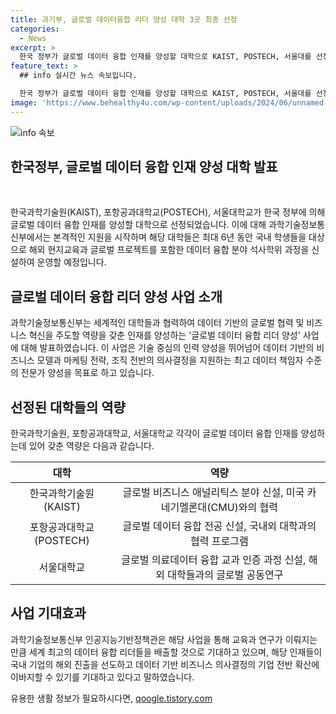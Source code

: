 ```yaml
---
title: 과기부, 글로벌 데이터융합 리더 양성 대학 3곳 최종 선정
categories:
  - News
excerpt: >
  한국 정부가 글로벌 데이터 융합 인재를 양성할 대학으로 KAIST, POSTECH, 서울대를 선정했습니다. 이는 데이터 기반의 글로벌 협력과 비즈니스 혁신을 주도할 인재를 양성하기 위한 것으로, AI와 데이터 활용이 증가함에 따라 필요성이 대두되고 있습니다. 대학들은 해외 현지교육과 글로벌 프로젝트를 통해 데이터 융합 분야의 석사학위 과정을 운영할 예정이며, 이를 통해 국내 기업의 해외 진출을 지원할 수 있는 인재를 양성할 계획입니다. 이에 따라 각 대학은 글로벌 비즈니스 애널리틱스, 데이터 융합 전공, 의료데이터 융합 교과 인증 과정을 개설하고 세계적인 대학들과의 협력을 통해 우수한 데이터 융합 리더를 배출할 것으로 기대됩니다.
feature_text: >
  ## info 실시간 뉴스 속보입니다.

  한국 정부가 글로벌 데이터 융합 인재를 양성할 대학으로 KAIST, POSTECH, 서울대를 선정했습니다. 이는 데이터 기반의 글로벌 협력과 비즈니스 혁신을 주도할 인재를 양성하기 위한 것으로, AI와 데이터 활용이 증가함에 따라 필요성이 대두되고 있습니다. 대학들은 해외 현지교육과 글로벌 프로젝트를 통해 데이터 융합 분야의 석사학위 과정을 운영할 예정이며, 이를 통해 국내 기업의 해외 진출을 지원할 수 있는 인재를 양성할 계획입니다. 이에 따라 각 대학은 글로벌 비즈니스 애널리틱스, 데이터 융합 전공, 의료데이터 융합 교과 인증 과정을 개설하고 세계적인 대학들과의 협력을 통해 우수한 데이터 융합 리더를 배출할 것으로 기대됩니다.
image: 'https://www.behealthy4u.com/wp-content/uploads/2024/06/unnamed-file.png'
---
```


<p><img src="https://www.behealthy4u.com/wp-content/uploads/2024/06/unnamed-file.png" alt="info 속보" /></p>

<h2 data-ke-size="size26">한국정부, 글로벌 데이터 융합 인재 양성 대학 발표</h2>

<p data-ke-size="size16">&nbsp;</p>

<p>한국과학기술원(KAIST), 포항공과대학교(POSTECH), 서울대학교가 한국 정부에 의해 글로벌 데이터 융합 인재를 양성할 대학으로 선정되었습니다. 이에 대해 과학기술정보통신부에서는 본격적인 지원을 시작하며 해당 대학들은 최대 6년 동안 국내 학생들을 대상으로 해외 현지교육과 글로벌 프로젝트를 포함한 데이터 융합 분야 석사학위 과정을 신설하여 운영할 예정입니다.</p></p>

<h2 data-ke-size="size26">글로벌 데이터 융합 리더 양성 사업 소개</h2>

<p data-ke-size="size16">과학기술정보통신부는 세계적인 대학들과 협력하여 데이터 기반의 글로벌 협력 및 비즈니스 혁신을 주도할 역량을 갖춘 인재를 양성하는 '글로벌 데이터 융합 리더 양성' 사업에 대해 발표하였습니다. 이 사업은 기술 중심의 인력 양성을 뛰어넘어 데이터 기반의 비즈니스 모델과 마케팅 전략, 조직 전반의 의사결정을 지원하는 최고 데이터 책임자 수준의 전문가 양성을 목표로 하고 있습니다.</p>

<h2 data-ke-size="size26">선정된 대학들의 역량</h2>

<p data-ke-size="size16">한국과학기술원, 포항공과대학교, 서울대학교 각각이 글로벌 데이터 융합 인재를 양성하는데 있어 갖춘 역량은 다음과 같습니다.</p>

<table>
<thead>
<tr>
<th style="text-align: center;">대학</th>
<th style="text-align: center;">역량</th>
</tr>
</thead>
<tbody>
<tr>
<td style="text-align: center;">한국과학기술원(KAIST)</td>
<td style="text-align: center;">글로벌 비즈니스 애널리틱스 분야 신설, 미국 카네기멜론대(CMU)와의 협력</td>
</tr>
<tr>
<td style="text-align: center;">포항공과대학교(POSTECH)</td>
<td style="text-align: center;">글로벌 데이터 융합 전공 신설, 국내외 대학과의 협력 프로그램</td>
</tr>
<tr>
<td style="text-align: center;">서울대학교</td>
<td style="text-align: center;">글로벌 의료데이터 융합 교과 인증 과정 신설, 해외 대학들과의 글로벌 공동연구</td>
</tr>
</tbody>
</table>

<h2 data-ke-size="size26">사업 기대효과</h2>

<p data-ke-size="size16">과학기술정보통신부 인공지능기반정책관은 해당 사업을 통해 교육과 연구가 이뤄지는 만큼 세계 최고의 데이터 융합 리더들을 배출할 것으로 기대하고 있으며, 해당 인재들이 국내 기업의 해외 진출을 선도하고 데이터 기반 비즈니스 의사결정의 기업 전반 확산에 이바지할 수 있기를 기대하고 있다고 말하였습니다.</p>
유용한 생활 정보가 필요하시다면, <a href="https://qoogle.tistory.com" rel="dofollow">qoogle.tistory.com</a>


